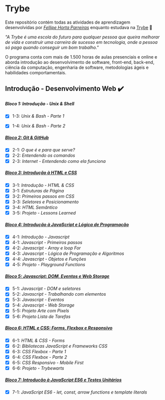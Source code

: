 # Trybe

Este repositório contém todas as atividades de aprendizagem desenvolvidas por _[Fellipe Horta Parreiras](https://www.linkedin.com/in/fellipeparreiras)_ enquanto estudava na [Trybe](https://www.betrybe.com/) :rocket:

_"A Trybe é uma escola do futuro para qualquer pessoa que queira melhorar de vida e construir uma carreira de sucesso em tecnologia, onde a pessoa só paga quando conseguir um bom trabalho."_

O programa conta com mais de 1.500 horas de aulas presenciais e online e aborda introdução ao desenvolvimento de software, front-end, back-end, ciência da computação, engenharia de software, metodologias ágeis e habilidades comportamentais.

## Introdução - Desenvolvimento Web ✔️

##### Bloco 1: Introdução - Unix & Shell

- [x] 1-3: _Unix & Bash - Parte 1_
- [x] 1-4: _Unix & Bash - Parte 2_


##### [Bloco 2: Git & GitHub](https://github.com/fhparreiras/trybe-exercicios/tree/master/trybe-exercicios/1-Fundamentos/bloco-02-git-github-e-internet)

- [x] 2-1: _O que é e para que serve?_
- [x] 2-2: _Entendendo os comandos_
- [x] 2-3: _Internet - Entendendo como ela funciona_

##### [Bloco 3: Introdução à HTML e CSS](https://github.com/fhparreiras/trybe-exercicios/tree/master/trybe-exercicios/1-Fundamentos/bloco-03-introducao-a-html-e-css/3.1-html-css-estruturasde-pagina)

- [x] 3-1: _Introdução - HTML & CSS_
- [x] 3-1: _Estruturas de Página_
- [x] 3-2: _Primeiros passos em CSS_
- [x] 3-3: _Seletores e Posicionamento_
- [x] 3-4: _HTML Semântico_
- [x] 3-5: _Projeto - Lessons Learned_

##### [Bloco 4: Introdução à JavaScript e Lógica de Programação](https://github.com/fhparreiras/trybe-exercicios/tree/master/trybe-exercicios/1-Fundamentos/bloco-04-introducao-a-javascript-e-logica-de-programacao)

- [x] 4-1: _Introdução - Javascript_
- [x] 4-1: _Javascript - Primeiros passos_
- [x] 4-2: _Javascript - Array e loop For_
- [x] 4-3: _Javascript - Lógica de Programação e Algoritmos_
- [x] 4-4: _Javascript - Objetos e Funções_
- [x] 4-5: _Projeto - Playground Functions_

##### [Bloco 5: Javascript: DOM, Eventos e Web Storage](https://github.com/fhparreiras/trybe-exercicios/tree/master/trybe-exercicios/1-Fundamentos/bloco-05-javascript-dom-eventos-e-web-storage)

- [x] 5-1: _Javascript - DOM e seletores_
- [x] 5-2: _Javascript - Trabalhando com elementos_
- [x] 5-3: _Javascript - Eventos_
- [x] 5-4: _Javascript - Web Storage_
- [x] 5-5: _Projeto Arte com Pixels_
- [x] 5-6: _Projeto Lista de Tarefas_

##### [Bloco 6: HTML e CSS: Forms, Flexbox e Responsivo](https://github.com/fhparreiras/trybe-exercicios/tree/master/trybe-exercicios/1-Fundamentos/bloco-06-htmls-e-css-forms-flexbox-e-responsivo)

- [x] 6-1: _HTML & CSS - Forms_
- [x] 6-2: _Bibliotecas JavaScript e Frameworks CSS_
- [x] 6-3: _CSS Flexbox - Parte 1_
- [x] 6-4: _CSS Flexbox - Parte 2_
- [x] 6-5: _CSS Responsivo - Mobile First_
- [x] 6-6: _Projeto - Trybewarts_ 

##### [Bloco 7: Introdução à JavaScript ES6 e Testes Unitários](https://github.com/fhparreiras/trybe-exercicios/tree/master/trybe-exercicios/1-Fundamentos/bloco-07-introducao-a-javascript-es6-e-testes-unitarios)

- [x] 7-1: _JavaScript ES6 - let, const, arrow functions e template literals_
